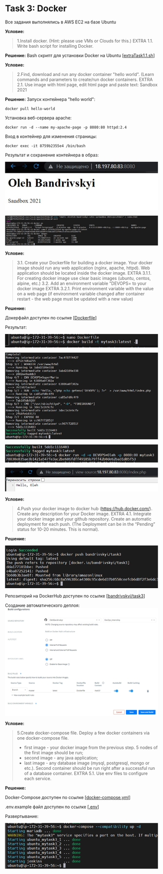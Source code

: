 # Task 3: Docker

Все задания выполнялись в AWS EC2 на базе Ubuntu


**Условие:**
>1.Install docker. (Hint: please use VMs or Clouds  for this.)
>EXTRA 1.1. Write bash script for installing Docker. 

**Решение:**
Bash скрипт для установки Docker на Ubuntu [[extraTask1.1.sh](https://github.com/OlehBandrivskyi/DevOps_Internship/blob/d52bd94a043aa8ba969e35007eab90b2412e805e/task3/extraTask1.1.sh)]


**Условие:**
>2.Find, download and run any docker container "hello world". (Learn commands and parameters to create/run docker containers.
>EXTRA 2.1. Use image with html page, edit html page and paste text: <Username> Sandbox 2021

**Решение:**
Запуск контейнера "hello world":
```
docker pull hello-world
```

Установка веб-сервера apache:
```
docker run -d --name my-apache-page -p 8080:80 httpd:2.4
```

Вход в контейнер для изменения страницы:

```
docker exec -it 8759b2355e4 /bin/bash
```

Результат и сохранение контейнера в образ:

![img5](https://github.com/OlehBandrivskyi/DevOps_Internship/blob/6f1b77c7dc21c4bff8be60feec3e80378a9efdd2/task3/img/img5.jpg)

![img6](https://github.com/OlehBandrivskyi/DevOps_Internship/blob/6f1b77c7dc21c4bff8be60feec3e80378a9efdd2/task3/img/img6.jpg)


**Условие:**
>3.1. Create your Dockerfile for building a docker image. Your docker image should run any web application (nginx, apache, httpd). Web application should be located inside the docker image. 
>EXTRA 3.1.1. For creating docker image use clear basic images (ubuntu, centos, alpine, etc.)
>3.2. Add an environment variable "DEVOPS=<username> to your docker image 
>EXTRA 3.2.1. Print environment variable with the value on a web page (if environment variable changed after container restart - the web page must be updated with a new value)

**Решение:**

Докерфайл доступен по ссылке [[Dockerfile](https://github.com/OlehBandrivskyi/DevOps_Internship/blob/d52bd94a043aa8ba969e35007eab90b2412e805e/task3/Dockerfile)]

Результат:


![img7](https://github.com/OlehBandrivskyi/DevOps_Internship/blob/6f1b77c7dc21c4bff8be60feec3e80378a9efdd2/task3/img/img7.jpg)


![img8](https://github.com/OlehBandrivskyi/DevOps_Internship/blob/6f1b77c7dc21c4bff8be60feec3e80378a9efdd2/task3/img/img8.jpg)

![img9](https://github.com/OlehBandrivskyi/DevOps_Internship/blob/6f1b77c7dc21c4bff8be60feec3e80378a9efdd2/task3/img/img9.jpg)

![img10](https://github.com/OlehBandrivskyi/DevOps_Internship/blob/6f1b77c7dc21c4bff8be60feec3e80378a9efdd2/task3/img/img10.jpg)


**Условие:**
>4.Push your docker image to docker hub (https://hub.docker.com/). Create any description for your Docker image. 
>EXTRA 4.1. Integrate your docker image and your github repository. Create an automatic deployment for each push. (The Deployment can be in the “Pending” status for 10-20 minutes. This is normal).

**Решение:**

![img11](https://github.com/OlehBandrivskyi/DevOps_Internship/blob/6f1b77c7dc21c4bff8be60feec3e80378a9efdd2/task3/img/img11.jpg)

Репозиторий на DockerHub доступен по ссылке [[bandrivskyi/task3](https://hub.docker.com/repository/docker/bandrivskyi/task3)]

Создание автоматического деплоя:
![img12](https://github.com/OlehBandrivskyi/DevOps_Internship/blob/6f1b77c7dc21c4bff8be60feec3e80378a9efdd2/task3/img/img12.jpg)


**Условие:**
>5.Create docker-compose file. Deploy a few docker containers via one docker-compose file. 
>-   first image - your docker image from the previous step. 5 nodes of the first image should be run;
>-	second image - any java application;
>-	last image - any database image (mysql, postgresql, mongo or etc.).
>Second container should be run right after a successful run of a database container.
>	EXTRA 5.1. Use env files to configure each service.

**Решение:**

Docker-Compose доступен по ссылке [[docker-compose.yml](https://github.com/OlehBandrivskyi/DevOps_Internship/blob/d52bd94a043aa8ba969e35007eab90b2412e805e/task3/docker-compose.yml)]

.env.example файл доступен по ссылке [[.env](https://github.com/OlehBandrivskyi/DevOps_Internship/blob/d52bd94a043aa8ba969e35007eab90b2412e805e/task3/.env.example)]

Развертывание:


![img15](https://github.com/OlehBandrivskyi/DevOps_Internship/blob/6f1b77c7dc21c4bff8be60feec3e80378a9efdd2/task3/img/img15.jpg)


